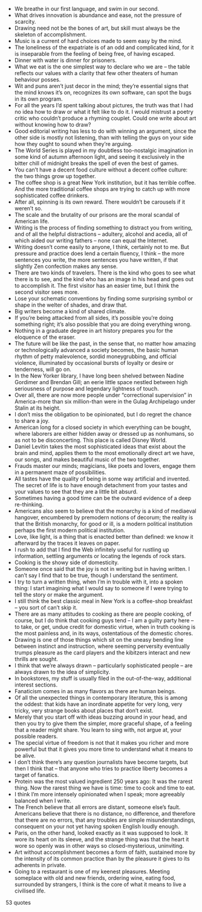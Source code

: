  - We breathe in our first language, and swim in our second.
 - What drives innovation is abundance and ease, not the pressure of scarcity.
 - Drawing need not be the bones of art, but skill must always be the skeleton of accomplishment.
 - Music is a current of hard choices made to seem easy by the mind.
 - The loneliness of the expatriate is of an odd and complicated kind, for it is inseparable from the feeling of being free, of having escaped.
 - Dinner with water is dinner for prisoners.
 - What we eat is the one simplest way to declare who we are – the table reflects our values with a clarity that few other theaters of human behaviour posses.
 - Wit and puns aren’t just decor in the mind; they’re essential signs that the mind knows it’s on, recognizes its own software, can spot the bugs in its own program.
 - For all the years I’d spent talking about pictures, the truth was that I had no idea how to draw or what it felt like to do it. I would mistrust a poetry critic who couldn’t produce a rhyming couplet. Could one write about art without knowing how to draw?
 - Good editorial writing has less to do with winning an argument, since the other side is mostly not listening, than with telling the guys on your side how they ought to sound when they’re arguing.
 - The World Series is played in my doubtless too-nostalgic imagination in some kind of autumn afternoon light, and seeing it exclusively in the bitter chill of midnight breaks the spell of even the best of games.
 - You can’t have a decent food culture without a decent coffee culture: the two things grow up together.
 - The coffee shop is a great New York institution, but it has terrible coffee. And the more traditional coffee shops are trying to catch up with more sophisticated coffee drinkers.
 - After all, spinning is its own reward. There wouldn’t be carousels if it weren’t so.
 - The scale and the brutality of our prisons are the moral scandal of American life.
 - Writing is the process of finding something to distract you from writing, and of all the helpful distractions – adultery, alcohol and acedia, all of which aided our writing fathers – none can equal the Internet.
 - Writing doesn’t come easily to anyone, I think, certainly not to me. But pressure and practice does lend a certain fluency, I think – the more sentences you write, the more sentences you have written, if that slightly Zen confection makes any sense.
 - There are two kinds of travelers. There is the kind who goes to see what there is to see, and the kind who has an image in his head and goes out to accomplish it. The first visitor has an easier time, but I think the second visitor sees more.
 - Lose your schematic conventions by finding some surprising symbol or shape in the welter of shades, and draw that.
 - Big writers become a kind of shared climate.
 - If you’re being attacked from all sides, it’s possible you’re doing something right; it’s also possible that you are doing everything wrong.
 - Nothing in a graduate degree in art history prepares you for the eloquence of the eraser.
 - The future will be like the past, in the sense that, no matter how amazing or technologically advanced a society becomes, the basic human rhythm of petty malevolence, sordid moneygrubbing, and official violence, illuminated by occasional bursts of loyalty or desire or tenderness, will go on.
 - In the New Yorker library, I have long been shelved between Nadine Gordimer and Brendan Gill; an eerie little space nestled between high seriousness of purpose and legendary lightness of touch.
 - Over all, there are now more people under “correctional supervision” in America-more than six million-than were in the Gulag Archipelago under Stalin at its height.
 - I don’t miss the obligation to be opinionated, but I do regret the chance to share a joy.
 - American long for a closed society in which everything can be bought, where laborers are either hidden away or dressed up as nonhumans, so as not to be disconcerting. This place is called Disney World.
 - Daniel Levitin takes the most sophisticated ideas that exist about the brain and mind, applies them to the most emotionally direct art we have, our songs, and makes beautiful music of the two together.
 - Frauds master our minds; magicians, like poets and lovers, engage them in a permanent maze of possibilities.
 - All tastes have the quality of being in some way artificial and invented. The secret of life is to have enough detachment from your tastes and your values to see that they are a little bit absurd.
 - Sometimes having a good time can be the outward evidence of a deep re-thinking.
 - Americans also seem to believe that the monarchy is a kind of mediaeval hangover, encumbered by premodern notions of decorum; the reality is that the British monarchy, for good or ill, is a modern political institution perhaps the first modern political institution.
 - Love, like light, is a thing that is enacted better than defined: we know it afterward by the traces it leaves on paper.
 - I rush to add that I find the Web infinitely useful for rustling up information, settling arguments or locating the legends of rock stars.
 - Cooking is the showy side of domesticity.
 - Someone once said that the joy is not in writing but in having written. I can’t say I find that to be true, though I understand the sentiment.
 - I try to turn a written thing, when I’m in trouble with it, into a spoken thing: I start imagining what I would say to someone if I were trying to tell the story or make the argument.
 - I still think the best classic meal in New York is a coffee-shop breakfast – you sort of can’t skip it.
 - There are as many attitudes to cooking as there are people cooking, of course, but I do think that cooking guys tend – I am a guilty party here – to take, or get, undue credit for domestic virtue, when in truth cooking is the most painless and, in its ways, ostentatious of the domestic chores.
 - Drawing is one of those things which sit on the uneasy bending line between instinct and instruction, where seeming perversity eventually trumps pleasure as the card players and the kibitzers interact and new thrills are sought.
 - I think that we’re always drawn – particularly sophisticated people – are always drawn to the idea of simplicity.
 - In bookstores, my stuff is usually filed in the out-of-the-way, additional interest sections.
 - Fanaticism comes in as many flavors as there are human beings.
 - Of all the unexpected things in contemporary literature, this is among the oddest: that kids have an inordinate appetite for very long, very tricky, very strange books about places that don’t exist.
 - Merely that you start off with ideas buzzing around in your head, and then you try to give them the simpler, more graceful shape, of a feeling that a reader might share. You learn to sing with, not argue at, your possible readers.
 - The special virtue of freedom is not that it makes you richer and more powerful but that it gives you more time to understand what it means to be alive.
 - I don’t think there’s any question journalists have become targets, but then I think that – that anyone who tries to practice liberty becomes a target of fanatics.
 - Protein was the most valued ingredient 250 years ago: It was the rarest thing. Now the rarest thing we have is time: time to cook and time to eat.
 - I think I’m more intensely opinionated when I speak; more agreeably balanced when I write.
 - The French believe that all errors are distant, someone else’s fault. Americans believe that there is no distance, no difference, and therefore that there are no errors, that any troubles are simple misunderstandings, consequent on your not yet having spoken English loudly enough.
 - Paris, on the other hand, looked exactly as it was supposed to look. It wore its heart on its sleeve, and the strange thing was that the heart it wore so openly was in other ways so closed-mysterious, uninviting.
 - Art without accomplishment becomes a form of faith, sustained more by the intensity of its common practice than by the pleasure it gives to its adherents in private.
 - Going to a restaurant is one of my keenest pleasures. Meeting someplace with old and new friends, ordering wine, eating food, surrounded by strangers, I think is the core of what it means to live a civilised life.

53 quotes